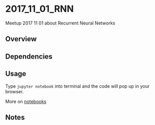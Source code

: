 # 2017_11_01_RNN
Meetup 2017 11 01 about Recurrent Neural Networks

## Overview

## Dependencies

## Usage

Type `jupyter notebook` into terminal and the code will pop up in your browser.

More on [notebooks](http://jupyter.org/)

## Notes


